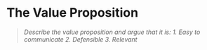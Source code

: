 # The Value Proposition

> *Describe the value proposition and argue that it is:*
> *1. Easy to communicate*
> *2. Defensible*
> *3. Relevant*


